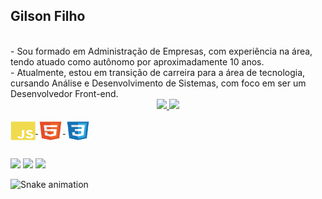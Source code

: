## Gilson Filho
<br>
- Sou formado em Administração de Empresas, com experiência na área, tendo atuado como autônomo por aproximadamente 10 anos.
<br>
- Atualmente, estou em transição de carreira para a área de tecnologia, cursando Análise e Desenvolvimento de Sistemas, com foco em ser um Desenvolvedor Front-end.
<br>
<div align="center">
  <a href="https://github.com/gilsonluzfilho">
  <img height="180em" src="https://github-readme-stats-git-masterrstaa-rickstaa.vercel.app/api?username=gilsonluzfilho&show_icons=true&theme=dark&include_all_commits=true&count_private=true"/>
  <img height="180em" src="https://github-readme-stats-git-masterrstaa-rickstaa.vercel.app/api/top-langs/?username=gilsonluzfilho&layout=compact&langs_count=7&theme=dark"/>
</div>

<div style="display: inline_block"><br>
  <img align="center" alt="Gilson-Js" height="30" width="40" src="https://raw.githubusercontent.com/devicons/devicon/master/icons/javascript/javascript-plain.svg">
  <img align="center" alt="Gilson-HTML" height="30" width="40" src="https://raw.githubusercontent.com/devicons/devicon/master/icons/html5/html5-original.svg">
  <img align="center" alt="Gilson-CSS" height="30" width="40" src="https://raw.githubusercontent.com/devicons/devicon/master/icons/css3/css3-original.svg">
</div>

##

<div>
  <a href="https://instagram.com/gilsonluzfilho" target="_blank"><img src="https://img.shields.io/badge/-Instagram-%23E4405F?style=for-the-badge&logo=instagram&logoColor=white" target="_blank"></a>
  <a href = "mailto:gilsonfilho1994@yahoo.com.br"><img src="https://img.shields.io/badge/-Yahoomail-%23333?style=for-the-badge&logo=yahoo&logoColor=white" target="_blank"></a>
  <a href="https://www.linkedin.com/in/gilson-filho-a2ab15253/" target="_blank"><img src="https://img.shields.io/badge/-LinkedIn-%230077B5?style=for-the-badge&logo=linkedin&logoColor=white" target="_blank"></a> 
</div>

![Snake animation](https://github.com/gilsonluzfilho/gilsonluzfilho/blob/output/github-contribution-grid-snake.svg)
